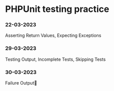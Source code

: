 # PHPUnit testing practice

### 22-03-2023

Asserting Return Values, Expecting Exceptions

### 29-03-2023

Testing Output, Incomplete Tests, Skipping Tests

### 30-03-2023

Failure Output